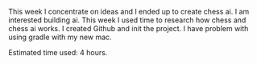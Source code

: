 This week I concentrate on ideas and I ended up to create chess ai. I am interested building ai. This week I used time to research how chess and chess ai works. I created Github and init the project. I have problem with using gradle with my new mac.

Estimated time used: 4 hours.
